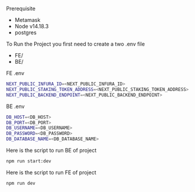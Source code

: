 Prerequisite
- Metamask
- Node v14.18.3
- postgres

To Run the Project you first need to create a two .env file
* FE/
* BE/

FE .env
```bash
NEXT_PUBLIC_INFURA_ID=<NEXT_PUBLIC_INFURA_ID>
NEXT_PUBLIC_STAKING_TOKEN_ADDRESS=<NEXT_PUBLIC_STAKING_TOKEN_ADDRESS>
NEXT_PUBLIC_BACKEND_ENDPOINT=<NEXT_PUBLIC_BACKEND_ENDPOINT>
```
BE .env
```bash
DB_HOST=<DB_HOST>
DB_PORT=<DB_PORT>
DB_USERNAME=<DB_USERNAME>
DB_PASSWORD=<DB_PASSWORD>
DB_DATABASE_NAME=<DB_DATABASE_NAME>
```

Here is the script to run BE of project
```bash
npm run start:dev
```

Here is the script to run FE of project
```bash
npm run dev
```
